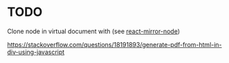 # TODO

Clone node in virtual document with (see [react-mirror-node](https://github.com/iamogbz/oh-my-wcs/compare/el-mirror))

<https://stackoverflow.com/questions/18191893/generate-pdf-from-html-in-div-using-javascript>

